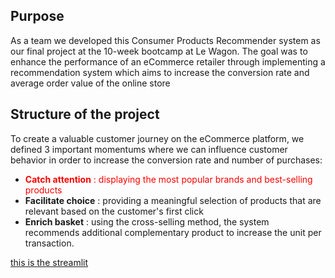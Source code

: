 ## Purpose
As a team we developed this Consumer Products Recommender system as our final project at the 10-week bootcamp at Le Wagon.
The goal was to enhance the performance of an eCommerce retailer through implementing a recommendation system which aims to increase the conversion rate and average order value of the online store

## Structure of the project
To create a valuable customer journey on the eCommerce platform, we defined 3 important momentums where we can influence customer behavior in order to increase the conversion rate and number of purchases:

- <font color=red>**Catch attention** : displaying the most popular brands and best-selling products </font>
- **Facilitate choice** : providing a meaningful selection of products that are relevant based on the customer's first click
- **Enrich basket** : using the cross-selling method, the system recommends additional complementary product to increase the unit per transaction.

[this is the streamlit](https://lewagon-1050-ecommerce.streamlit.app/)
